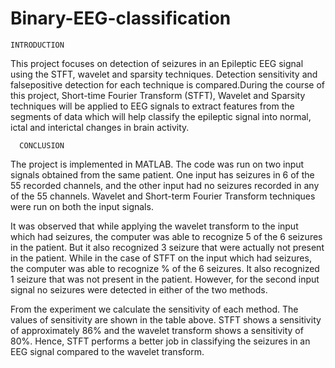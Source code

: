 # Binary-EEG-classification

    INTRODUCTION

This project focuses on detection of seizures in an Epileptic EEG signal using the STFT, wavelet and sparsity techniques. Detection sensitivity and falsepositive detection 
for each technique is compared.During the course of this project, Short-time Fourier Transform (STFT), Wavelet and Sparsity techniques will be applied to EEG signals to extract
features from the segments of data which will help classify the epileptic signal into normal, ictal and interictal changes in brain activity.

      CONCLUSION

The project is implemented in MATLAB. The code was run on two input signals obtained from the same patient. One input has seizures in 6 of the 55 recorded channels, and the other 
input had no seizures recorded in any of the 55 channels. Wavelet and Short-term Fourier Transform techniques were run on both the input signals. 

It was observed that while applying the wavelet transform to the input which had seizures, the computer was able to recognize 5 of the 6 seizures in the patient. But it also
recognized 3 seizure that were actually not present in the patient. While in the case of STFT on the input which had seizures, the computer was able to recognize % of the 6 
seizures. It also recognized 1 seizure that was not present in the patient. However, for the second input signal no seizures were detected in either of the two methods.

From the experiment we calculate the sensitivity of each method. The values of sensitivity are shown in the table above. STFT shows a sensitivity of approximately 86% and the 
wavelet transform shows a sensitivity of 80%. Hence, STFT performs a better job in classifying the seizures in an EEG signal compared to the wavelet transform.
